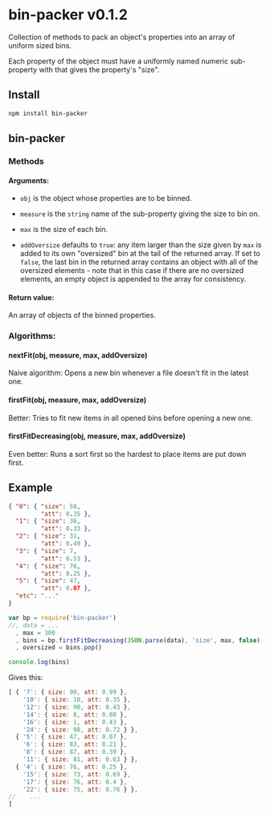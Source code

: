 # bin-packer v0.1.2

Collection of methods to pack an object's properties into an array of uniform sized bins.

Each property of the object must have a uniformly named numeric sub-property with that gives the property's "size".

## Install

```bash
npm install bin-packer
```

## bin-packer

### Methods

#### Arguments:
- `obj` is the object whose properties are to be binned.

- `measure` is the `string` name of the sub-property giving the size to bin on.

- `max` is the size of each bin.

- `addOversize` defaults to `true`: any item larger than the size given by `max` is added to its own "oversized" bin at the tail of the returned array. If set to `false`, the last bin in the returned array contains an object with all of the oversized elements - note that in this case if there are no oversized elements, an empty object is appended to the array for consistency.

#### Return value:
An array of objects of the binned properties.

### Algorithms:

#### nextFit(obj, measure, max, addOversize)

Naive algorithm: Opens a new bin whenever a file doesn't fit in the latest one.

#### firstFit(obj, measure, max, addOversize)

Better: Tries to fit new items in all opened bins before opening a new one.

#### firstFitDecreasing(obj, measure, max, addOversize)

Even better: Runs a sort first so the hardest to place items are put down first.


## Example

```json
{ "0": { "size": 58,
         "att": 0.35 },
  "1": { "size": 36,
         "att": 0.33 },
  "2": { "size": 31,
         "att": 0.49 },
  "3": { "size": 7,
         "att": 0.53 },
  "4": { "size": 76,
         "att": 0.25 },
  "5": { "size": 47,
         "att": 0.07 },
  "etc": "..."
}
```

```js
var bp = require('bin-packer')
//, data = ...
  , max = 300
  , bins = bp.firstFitDecreasing(JSON.parse(data), 'size', max, false)
  , oversized = bins.pop()

console.log(bins)
```
Gives this:
```js
[ { '7': { size: 90, att: 0.99 },
    '10': { size: 10, att: 0.35 },
    '12': { size: 90, att: 0.43 },
    '14': { size: 8, att: 0.08 },
    '16': { size: 1, att: 0.43 },
    '24': { size: 98, att: 0.72 } },
  { '5': { size: 47, att: 0.07 },
    '6': { size: 83, att: 0.21 },
    '8': { size: 87, att: 0.39 },
    '11': { size: 81, att: 0.63 } },
  { '4': { size: 76, att: 0.25 },
    '15': { size: 73, att: 0.69 },
    '17': { size: 76, att: 0.4 },
    '22': { size: 75, att: 0.76 } },
//    ...
]
```
